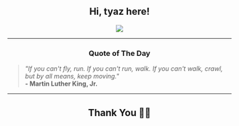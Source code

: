 <h2 align="center"> Hi, tyaz here!</h2>

<p align="center">
<a href="https://github.com/tyazx" alt="github streak"><img src="https://dvst-streak.herokuapp.com/?user=tyazx&theme=tokyonight&fire=DD472C"></a>
</p>

<hr>
<h3 align="center">Quote of The Day</h3>
<p align="center">
<blockquote>
<i>"If you can't fly, run. If you can't run, walk. If you can't walk, crawl, but by all means, keep moving."</i>
<br>
<b>- Martin Luther King, Jr.</b>
</blockquote>
</p>


<hr>
<h2 align="center">Thank You 🙏🏼</h2>
